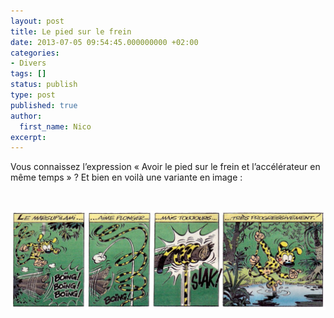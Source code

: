 ```yaml
---
layout: post
title: Le pied sur le frein
date: 2013-07-05 09:54:45.000000000 +02:00
categories:
- Divers
tags: []
status: publish
type: post
published: true
author:
  first_name: Nico
excerpt:
---
```


Vous connaissez l’expression « Avoir le pied sur le frein et l’accélérateur en même temps » ? Et bien en voilà une variante en image :

&nbsp;

<a href="/assets/marsupilami.jpeg">
<img class="aligncenter size-large wp-image-2598" alt="marsupilami" src="/assets/marsupilami-1024x322.jpeg" width="1024" />
</a>
